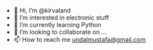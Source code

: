 - 👋 Hi, I’m @kirvaland
- 👀 I’m interested in electronic stuff
- 🌱 I’m currently learning Python
- 💞️ I’m looking to collaborate on ...
- 📫 How to reach me 
  undalmustafa@gmail.com

<!---
kirvaland/kirvaland is a ✨ special ✨ repository because its `README.md` (this file) appears on your GitHub profile.
You can click the Preview link to take a look at your changes.
--->
